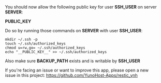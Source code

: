 You should now allow the following public key for user __SSH_USER__ on server __SERVER__:

__PUBLIC_KEY__

Do so by running those commands on __SERVER__ with user __SSH_USER__:

```
mkdir ~/.ssh -p
touch ~/.ssh/authorized_keys
chmod u=rw,go= ~/.ssh/authorized_keys
echo "__PUBLIC_KEY__" >> ~/.ssh/authorized_keys
```

Also make sure __BACKUP_PATH__ exists and is writable by __SSH_USER__

If you're facing an issue or want to improve this app, please open a new issue in this project: <https://github.com/YunoHost-Apps/restic_ynh>
